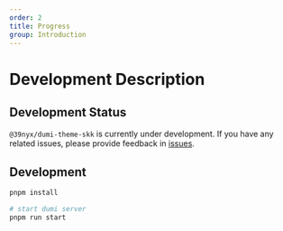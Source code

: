 ```yaml
---
order: 2
title: Progress
group: Introduction
---
```


# Development Description

## Development Status

`@39nyx/dumi-theme-skk` is currently under development. If you have any related issues, please provide feedback in [issues](https://github.com/arvinxx/@39nyx/dumi-theme-skk/issues).

## Development

```bash
pnpm install

# start dumi server
pnpm run start
```
